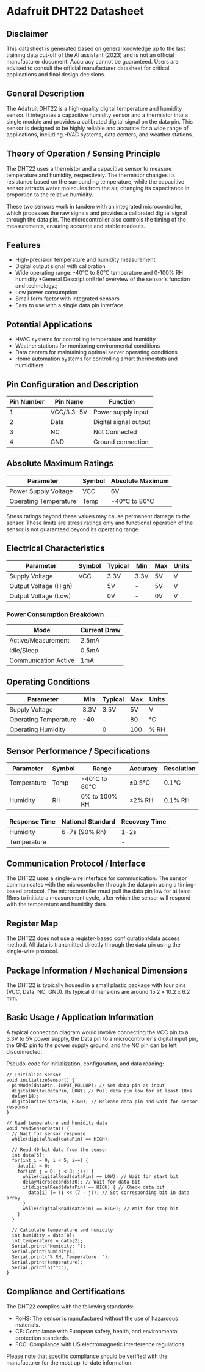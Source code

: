 # Adafruit DHT22 Datasheet

## Disclaimer
This datasheet is generated based on general knowledge up to the last training data cut-off of the AI assistant (2023) and is not an official manufacturer document. Accuracy cannot be guaranteed. Users are advised to consult the official manufacturer datasheet for critical applications and final design decisions.

## General Description

The Adafruit DHT22 is a high-quality digital temperature and humidity sensor. It integrates a capacitive humidity sensor and a thermistor into a single module and provides a calibrated digital signal on the data pin. This sensor is designed to be highly reliable and accurate for a wide range of applications, including HVAC systems, data centers, and weather stations.

## Theory of Operation / Sensing Principle

The DHT22 uses a thermistor and a capacitive sensor to measure temperature and humidity, respectively. The thermistor changes its resistance based on the surrounding temperature, while the capacitive sensor attracts water molecules from the air, changing its capacitance in proportion to the relative humidity.

These two sensors work in tandem with an integrated microcontroller, which processes the raw signals and provides a calibrated digital signal through the data pin. The microcontroller also controls the timing of the measurements, ensuring accurate and stable readouts.

## Features

* High-precision temperature and humidity measurement
* Digital output signal with calibration
* Wide operating range: -40°C to 80°C temperature and 0-100% RH humidity
*General DescriptionBrief overview of the sensor's function and technology.;
* Low power consumption
* Small form factor with integrated sensors
* Easy to use with a single data pin interface

## Potential Applications

* HVAC systems for controlling temperature and humidity
* Weather stations for monitoring environmental conditions
* Data centers for maintaining optimal server operating conditions
* Home automation systems for controlling smart thermostats and humidifiers

## Pin Configuration and Description

| Pin Number | Pin Name | Function |
|------------|-----------------|-------------------|
| 1 | VCC/3.3-5V | Power supply input |
| 2 | Data | Digital signal output |
| 3 | NC | Not Connected |
| 4 | GND | Ground connection |

## Absolute Maximum Ratings

| Parameter | Symbol | Absolute Maximum |
|--------|------|----------|
| Power Supply Voltage | VCC | 6V |
| Operating Temperature | Temp | -40°C to 80°C |

Stress ratings beyond these values may cause permanent damage to the sensor. These limits are stress ratings only and functional operation of the sensor is not guaranteed beyond its operating range.

## Electrical Characteristics

| Parameter | Symbol | Typical | Min | Max | Units |
|--------------------|--------------------------------------|-----------|---|-----|-----|
| Supply Voltage | VCC | 3.3V | 3.3V | 5V | V |
| Output Voltage (High) | | 5V | -   | 5V | V |
| Output Voltage (Low)  | | 0V | -   | 0V | V |
  
### Power Consumption Breakdown

| Mode            | Current Draw |
|-----------------|--------------|
| Active/Measurement | 2.5mA        |
| Idle/Sleep       | 0.5mA        |
| Communication Active | 1mA         |

## Operating Conditions

| Parameter | Min | Typical | Max | Units |
|----------|---|-------|---|----------|
| Supply Voltage | 3.3V | 3.5V | 5V | V |
| Operating Temperature | -40 | - | 80 | °C |
| Operating Humidity | | 0 | 100 | % RH |

## Sensor Performance / Specifications

| Parameter | Symbol | Range | Accuracy | Resolution |
|--------------------------------|---|------|-----|-----------|
| Temperature | Temp | -40°C to 80°C | ±0.5°C | 0.1°C |
| Humidity    | RH   | 0% to 100% RH | ±2% RH | 0.1% RH |

| Response Time | National Standard | Recovery Time |
|--------------|-------------|------------|
|Humidity | 6-7s  (90% Rh) | 1-2s |
|Temperature | | - |

## Communication Protocol / Interface

The DHT22 uses a single-wire interface for communication. The sensor communicates with the microcontroller through the data pin using a timing-based protocol. The microcontroller must pull the data pin low for at least 18ms to initiate a measurement cycle, after which the sensor will respond with the temperature and humidity data.

## Register Map

The DHT22 does not use a register-based configuration/data access method. All data is transmitted directly through the data pin using the single-wire protocol.

## Package Information / Mechanical Dimensions

The DHT22 is typically housed in a small plastic package with four pins (VCC, Data, NC, GND). Its typical dimensions are around 15.2 x 10.2 x 6.2 mm.

## Basic Usage / Application Information

A typical connection diagram would involve connecting the VCC pin to a 3.3V to 5V power supply, the Data pin to a microcontroller's digital input pin, the GND pin to the power supply ground, and the NC pin can be left disconnected.

Pseudo-code for initialization, configuration, and data reading:

```
// Initialize sensor
void initializeSensor() {
  pinMode(dataPin, INPUT_PULLUP); // Set data pin as input
  digitalWrite(dataPin, LOW); // Pull data pin low for at least 18ms
  delay(18);
  digitalWrite(dataPin, HIGH); // Release data pin and wait for sensor response
}

// Read temperature and humidity data
void readSensorData() {
  // Wait for sensor response
  while(digitalRead(dataPin) == HIGH);
  
  // Read 40-bit data from the sensor
  int data[5];
  for(int i = 0; i < 5; i++) {
    data[i] = 0;
    for(int j = 0; j < 8; j++) {
      while(digitalRead(dataPin) == LOW); // Wait for start bit
      delayMicroseconds(30); // Wait for data bit
      if(digitalRead(dataPin) == HIGH) { // Check data bit
        data[i] |= (1 << (7 - j)); // Set corresponding bit in data array
      }
      while(digitalRead(dataPin) == HIGH); // Wait for stop bit
    }
  }
  
  // Calculate temperature and humidity
  int humidity = data[0];
  int temperature = data[2];
  Serial.print("Humidity: ");
  Serial.print(humidity);
  Serial.print("% RH, Temperature: ");
  Serial.print(temperature);
  Serial.println("°C");
}
```

## Compliance and Certifications

The DHT22 complies with the following standards:

* RoHS: The sensor is manufactured without the use of hazardous materials.
* CE: Compliance with European safety, health, and environmental protection standards.
* FCC: Compliance with US electromagnetic interference regulations.

Please note that specific compliance should be verified with the manufacturer for the most up-to-date information.